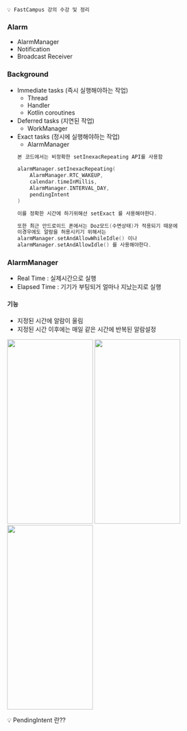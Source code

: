 ```💡 FastCampus 강의 수강 및 정리```

### Alarm
+ AlarmManager
+ Notification
+ Broadcast Receiver

### Background
+ Immediate tasks (즉시 실행해야하는 작업)
  - Thread
  - Handler
  - Kotlin coroutines  
+ Deferred tasks (지연된 작업)
  - WorkManager  
+ Exact tasks (정시에 실행해야하는 작업)
  - AlarmManager
  ```KOTLIN
  본 코드에서는 비정확한 setInexacRepeating API를 사용함

  alarmManager.setInexacRepeating(
      AlarmManager.RTC_WAKEUP,
      calendar.timeInMillis,
      AlarmManager.INTERVAL_DAY,
      pendingIntent
  )

  이를 정확한 시간에 하기위해선 setExact 를 사용해야한다.

  또한 최근 안드로이드 폰에서는 Doz모드(수면상태)가 적용되기 때문에
  이경우에도 알람을 허용시키기 위해서는 
  alarmManager.setAndAllowWhileIdle() 이나 
  alarmManager.setAndAllowIdle() 를 사용해야한다.
  ```
### AlarmManager
+ Real Time : 실제시간으로 실행
+ Elapsed Time : 기기가 부팅되거 얼마나 지났는지로 실행

#### 기능
+ 지정된 시간에 알람이 울림
+ 지정된 시간 이후에는 매일 같은 시간에 반복된 알람설정


<img src="https://user-images.githubusercontent.com/63087903/119833597-33066e80-bf3a-11eb-94e2-16dd5039135a.jpg" width="200" height="430"> <img src="https://user-images.githubusercontent.com/63087903/119833612-36015f00-bf3a-11eb-9a36-6b7f5382aa89.jpg" width="200" height="430"> <img src="https://user-images.githubusercontent.com/63087903/119833607-34d03200-bf3a-11eb-8137-d20f9ac98627.jpg" width="200" height="430">

💡 PendingIntent 란??
